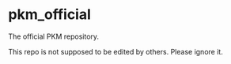 # pkm_official
The official PKM repository.

This repo is not supposed to be edited by others. Please ignore it.
